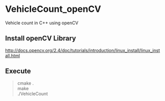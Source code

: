 # VehicleCount_openCV
Vehicle count in C++ using openCV


## Install openCV Library  
http://docs.opencv.org/2.4/doc/tutorials/introduction/linux_install/linux_install.html  

## Execute   
>cmake .  
>make  
>./VehicleCount  
